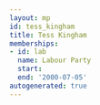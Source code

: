 ```yaml
---
layout: mp
id: tess_kingham
title: Tess Kingham
memberships:
- id: lab
  name: Labour Party
  start: 
  end: '2000-07-05'
autogenerated: true
---
```

